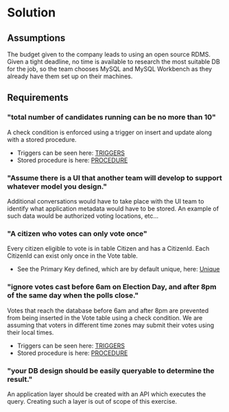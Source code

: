# Solution

## Assumptions
The budget given to the company leads to using an open source RDMS. Given a tight deadline, no time is available to research the most suitable DB for the job, so the team chooses MySQL and MySQL Workbench as they already have them set up on their machines.

## Requirements

### "total number of candidates running can be no more than 10"
A check condition is enforced using a trigger on insert and update along with a stored procedure.
- Triggers can be seen here: [TRIGGERS](https://github.com/sbookert/bondedge_exercises/blob/fb137b1bb74b24a260c8b00e47fb6102a18a5d05/exercise_A/BondedgeDDL.sql#L42)
- Stored procedure is here: [PROCEDURE](https://github.com/sbookert/bondedge_exercises/blob/f1d557d15d924276add26cd317f8daf927615348/exercise_A/BondedgeDDL.sql#L98)

### "Assume there is a UI that another team will develop to support whatever model you design."
Additional conversations would have to take place with the UI team to identify what application metadata would have to be stored. An example of such data would be authorized voting locations, etc...

### "A citizen who votes can only vote once"
Every citizen eligible to vote is in table Citizen and has a CitizenId. Each CitizenId can exist only once in the Vote table.
- See the Primary Key defined, which are by default unique, here: [Unique](https://github.com/sbookert/bondedge_exercises/blob/91400691e490a7a31e1c85e1ca2a5ba566c14e66/exercise_A/BondedgeDDL.sql#L70)

### "ignore votes cast before 6am on Election Day, and after 8pm of the same day when the polls close."
Votes that reach the database before 6am and after 8pm are prevented from being inserted in the Vote table using a check condition. We are assuming that voters in different time zones may submit their votes using their local times.
- Triggers can be seen here: [TRIGGERS](https://github.com/sbookert/bondedge_exercises/blob/91400691e490a7a31e1c85e1ca2a5ba566c14e66/exercise_A/BondedgeDDL.sql#L77)
- Stored procedure is here: [PROCEDURE](https://github.com/sbookert/bondedge_exercises/blob/91400691e490a7a31e1c85e1ca2a5ba566c14e66/exercise_A/BondedgeDDL.sql#L108)

### "your DB design should be easily queryable to determine the result."
An application layer should be created with an API which executes the query. Creating such a layer is out of scope of this exercise.

